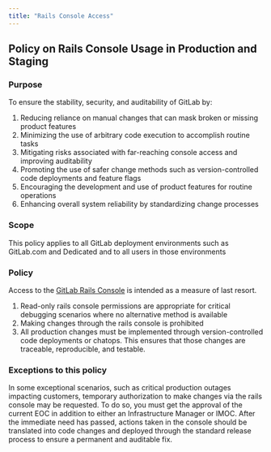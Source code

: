 ```yaml
---
title: "Rails Console Access"
---
```


## Policy on Rails Console Usage in Production and Staging

### Purpose

To ensure the stability, security, and auditability of GitLab by:

1. Reducing reliance on manual changes that can mask broken or missing product features
2. Minimizing the use of arbitrary code execution to accomplish routine tasks
3. Mitigating risks associated with far-reaching console access and improving auditability
4. Promoting the use of safer change methods such as version-controlled code deployments and feature flags
5. Encouraging the development and use of product features for routine operations
6. Enhancing overall system reliability by standardizing change processes


### Scope

This policy applies to all GitLab deployment environments such as GitLab.com and Dedicated and to all users in those environments

### Policy

Access to the [GitLab Rails Console](https://docs.gitlab.com/ee/administration/operations/rails_console.html) is intended as a measure of last resort. 

1. Read-only rails console permissions are appropriate for critical debugging scenarios where no alternative method is available
2. Making changes through the rails console is prohibited
3. All production changes must be implemented through version-controlled code deployments or chatops. This ensures that those changes are traceable, reproducible, and testable.

### Exceptions to this policy

In some exceptional scenarios, such as critical production outages impacting customers, temporary authorization to make changes via the rails console may be requested. To do so, you must get the approval of the current EOC in addition to either an Infrastructure Manager or IMOC. After the immediate need has passed, actions taken in the console should be translated into code changes and deployed through the standard release process to ensure a permanent and auditable fix. 
